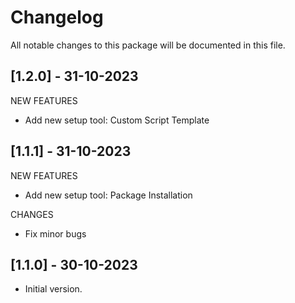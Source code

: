# Changelog
All notable changes to this package will be documented in this file.

## [1.2.0] - 31-10-2023
NEW FEATURES
- Add new setup tool: Custom Script Template 

## [1.1.1] - 31-10-2023
NEW FEATURES
- Add new setup tool: Package Installation 

CHANGES
- Fix minor bugs

## [1.1.0] - 30-10-2023
- Initial version.
